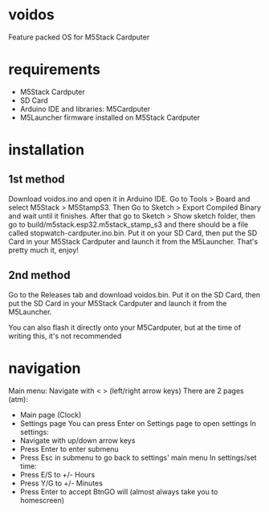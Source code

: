 # voidos
Feature packed OS for M5Stack Cardputer

# requirements
- M5Stack Cardputer
- SD Card
- Arduino IDE and libraries: M5Cardputer
- M5Launcher firmware installed on M5Stack Cardputer

# installation
## 1st method
Download voidos.ino and open it in Arduino IDE. Go to Tools > Board and select M5Stack > M5StampS3. Then Go to Sketch > Export Compiled Binary and wait until it finishes. After that go to Sketch > Show sketch folder, then go to build/m5stack.esp32.m5stack_stamp_s3 and there should be a file called stopwatch-cardputer.ino.bin. Put it on your SD Card, then put the SD Card in your M5Stack Cardputer and launch it from the M5Launcher. That's pretty much it, enjoy!

## 2nd method
Go to the Releases tab and download voidos.bin. Put it on the SD Card, then put the SD Card in your M5Stack Cardputer and launch it from the M5Launcher.

You can also flash it directly onto your M5Cardputer, but at the time of writing this, it's not recommended

# navigation
Main menu:
Navigate with < > (left/right arrow keys)
There are 2 pages (atm):
- Main page (Clock)
- Settings page
You can press Enter on Settings page to open settings
In settings:
- Navigate with up/down arrow keys
- Press Enter to enter submenu
- Press Esc in submenu to go back to settings' main menu
In settings/set time:
- Press E/S to +/- Hours
- Press Y/G to +/- Minutes
- Press Enter to accept
BtnGO will (almost always take you to homescreen)
